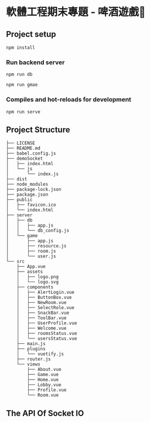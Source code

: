 # 軟體工程期末專題 - 啤酒遊戲🍺

## Project setup
`npm install`

### Run backend server
`npm run db`

`npm run gmae`
### Compiles and hot-reloads for development

`npm run serve`


## Project Structure
```
├── LICENSE
├── README.md
├── babel.config.js
├── demoSocket
│   ├── index.html
│   └── js
│       └── index.js
├── dist
├── node_modules
├── package-lock.json
├── package.json
├── public
│   ├── favicon.ico
│   └── index.html
├── server
│   ├── db
│   │   ├── app.js
│   │   └── db_config.js
│   └── game
│       ├── app.js
│       ├── resource.js
│       ├── room.js
│       └── user.js
└── src
    ├── App.vue
    ├── assets
    │   ├── logo.png
    │   └── logo.svg
    ├── components
    │   ├── AlertLogin.vue
    │   ├── ButtonBox.vue
    │   ├── NewRoom.vue
    │   ├── SelectRole.vue
    │   ├── SnackBar.vue
    │   ├── ToolBar.vue
    │   ├── UserProfile.vue
    │   ├── Welcome.vue
    │   ├── roomsStatus.vue
    │   └── usersStatus.vue
    ├── main.js
    ├── plugins
    │   └── vuetify.js
    ├── router.js
    └── views
        ├── About.vue
        ├── Game.vue
        ├── Home.vue
        ├── Lobby.vue
        ├── Profile.vue
        └── Room.vue
```

## The API Of Socket IO 

